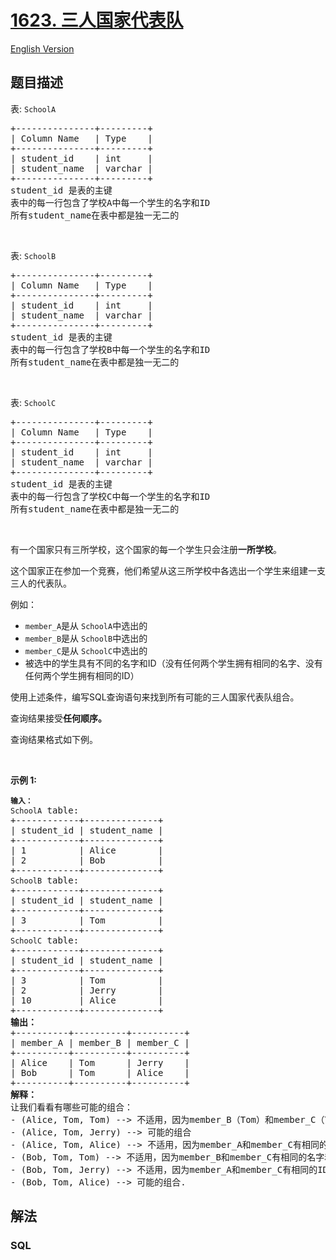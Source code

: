 # [1623. 三人国家代表队](https://leetcode.cn/problems/all-valid-triplets-that-can-represent-a-country)

[English Version](/solution/1600-1699/1623.All%20Valid%20Triplets%20That%20Can%20Represent%20a%20Country/README_EN.md)

## 题目描述

<!-- 这里写题目描述 -->

<p>表: <code>SchoolA</code></p>

<pre>
+---------------+---------+
| Column Name   | Type    |
+---------------+---------+
| student_id    | int     |
| student_name  | varchar |
+---------------+---------+
student_id 是表的主键
表中的每一行包含了学校A中每一个学生的名字和ID
所有student_name在表中都是独一无二的
</pre>

<p>&nbsp;</p>

<p>表: <code>SchoolB</code></p>

<pre>
+---------------+---------+
| Column Name   | Type    |
+---------------+---------+
| student_id    | int     |
| student_name  | varchar |
+---------------+---------+
student_id 是表的主键
表中的每一行包含了学校B中每一个学生的名字和ID
所有student_name在表中都是独一无二的
</pre>

<p>&nbsp;</p>

<p>表: <code>SchoolC</code></p>

<pre>
+---------------+---------+
| Column Name   | Type    |
+---------------+---------+
| student_id    | int     |
| student_name  | varchar |
+---------------+---------+
student_id 是表的主键
表中的每一行包含了学校C中每一个学生的名字和ID
所有student_name在表中都是独一无二的
</pre>

<p>&nbsp;</p>

<p>有一个国家只有三所学校，这个国家的每一个学生只会注册<strong>一所学校</strong>。</p>

<p>这个国家正在参加一个竞赛，他们希望从这三所学校中各选出一个学生来组建一支三人的代表队。</p>

<p>例如：</p>

<ul>
	<li><code>member_A</code>是从 <code>SchoolA</code>中选出的</li>
	<li><code>member_B</code>是从 <code>SchoolB</code>中选出的</li>
	<li><code>member_C</code>是从 <code>SchoolC</code>中选出的</li>
	<li>被选中的学生具有不同的名字和ID（没有任何两个学生拥有相同的名字、没有任何两个学生拥有相同的ID）</li>
</ul>

<p>使用上述条件，编写SQL查询语句来找到所有可能的三人国家代表队组合。</p>

<p>查询结果接受<strong>任何顺序。</strong></p>

<p>查询结果格式如下例。</p>

<p>&nbsp;</p>

<p><strong>示例 1:</strong></p>

<pre>
<code><strong>输入：</strong>
SchoolA</code> table:
+------------+--------------+
| student_id | student_name |
+------------+--------------+
| 1          | Alice        |
| 2          | Bob          |
+------------+--------------+
<code>SchoolB</code> table:
+------------+--------------+
| student_id | student_name |
+------------+--------------+
| 3          | Tom          |
+------------+--------------+
<code>SchoolC</code> table:
+------------+--------------+
| student_id | student_name |
+------------+--------------+
| 3          | Tom          |
| 2          | Jerry        |
| 10         | Alice        |
+------------+--------------+
<strong>输出：</strong>
+----------+----------+----------+
| member_A | member_B | member_C |
+----------+----------+----------+
| Alice    | Tom      | Jerry    |
| Bob      | Tom      | Alice    |
+----------+----------+----------+
<strong>解释：</strong>
让我们看看有哪些可能的组合：
- (Alice, Tom, Tom) --&gt; 不适用，因为member_B（Tom）和member_C（Tom）有相同的名字和ID
- (Alice, Tom, Jerry) --&gt; 可能的组合
- (Alice, Tom, Alice) --&gt; 不适用，因为member_A和member_C有相同的名字
- (Bob, Tom, Tom) --&gt; 不适用，因为member_B和member_C有相同的名字和ID
- (Bob, Tom, Jerry) --&gt; 不适用，因为member_A和member_C有相同的ID
- (Bob, Tom, Alice) --&gt; 可能的组合.</pre>

## 解法

<!-- 这里可写通用的实现逻辑 -->

<!-- tabs:start -->

### **SQL**

```sql

```

<!-- tabs:end -->
